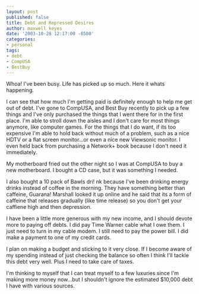 ```yaml
---
layout: post
published: false
title: Debt and Repressed Desires
author: maxwell keyes
date: '2003-10-28 12:17:00 -0500'
categories:
- personal
tags:
- debt
- CompUSA
- BestBuy
---
```


Whoa! I've been busy. Life has picked up so much. Here it whats happening.

I can see that how much I'm getting paid is definitely enough to help me get out
of debt. I've gone to CompUSA, and Best Buy recently to pick up a few things and
I've only purchased the things that I went there for in the first place. I'm
able to stroll down the aisles and I don't care for most things anymore, like
computer games. For the things that I do want, if its too expensive I'm able to
hold back without much of a problem, such as a nice HDTV or a flat screen
monitor...or even a nice new Viewsonic monitor. I even held back from purchasing
a Network+ book because I don't need it immediately.

My motherboard fried out the other night so I was at CompUSA to buy a new
motherboard. I bought a CD case, but it was something I needed.

I also bought a 10 pack of Bawls dri! nk because I've been drinking energy
drinks instead of coffee in the morning. They have something better than
caffeine, Guarana! Marshall looked it up online and he said that its a form of
caffeine that releases gradually (like time release) so you don't get your
caffiene high and then depression.

I have been a little more generous with my new income, and I should devote more
to paying off debts. I did pay Time Warner cable what I owe them. I just need to
turn in my cable modem. I still need to pay the power bill. I did make a payment
to one of my credit cards.

I plan on making a budget and sticking to it very close. If I become aware of my
spending instead of just checking the balance so often I think I'll tackle this
debt very well. Plus I need to take care of taxes.

I'm thinking to myself that I can treat myself to a few luxuries since I'm
making more money now...but I shouldn't ignore the estimated $10,000 debt I have
with various sources.
